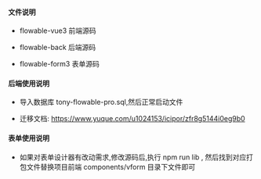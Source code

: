 #### 文件说明
- flowable-vue3 前端源码

- flowable-back 后端源码

- flowable-form3 表单源码

#### 后端使用说明

- 导入数据库 tony-flowable-pro.sql,然后正常启动文件

- 迁移文档: https://www.yuque.com/u1024153/icipor/zfr8g5144i0eg9b0


#### 表单使用说明

- 如果对表单设计器有改动需求,修改源码后,执行 npm run lib ,
然后找到对应打包文件替换项目前端 components/vform 目录下文件即可
